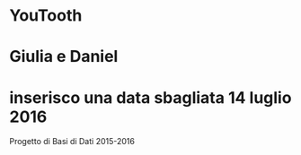 # YouTooth
# Giulia e Daniel
# inserisco una data sbagliata 14 luglio 2016
Progetto di Basi di Dati 2015-2016
